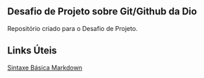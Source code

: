 ## Desafio de Projeto sobre Git/Github da Dio
Repositório criado para o Desafio de Projeto.

## Links Úteis

[Sintaxe Básica Markdown](https://www.markdownguide.org/)
